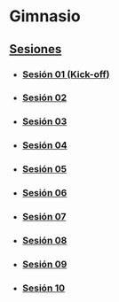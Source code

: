 # Gimnasio

## [Sesiones](./sessions/)

- ### [Sesión 01 (Kick-off)](./session-01/README.md)
- ### [Sesión 02](./session-02/README.md)
- ### [Sesión 03](./session-03/README.md)
- ### [Sesión 04](./session-04/README.md)
- ### [Sesión 05](./session-05/README.md)
- ### [Sesión 06](./session-06/README.md)
- ### [Sesión 07](./session-07/README.md)
- ### [Sesión 08](./session-08/README.md)
- ### [Sesión 09](./session-09/README.md)
- ### [Sesión 10](./session-10/README.md)
